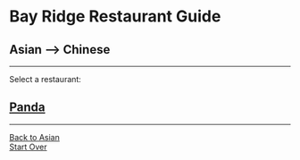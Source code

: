 # Bay Ridge Restaurant Guide
## Asian --> Chinese
---
Select a restaurant:
## [Panda](https://www.pandabrooklyn.com/)
---
[Back to Asian](asian.md)  
[Start Over](../home.md)